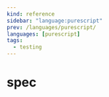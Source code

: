 ```yaml
---
kind: reference
sidebar: "language:purescript"
prev: /languages/purescript/
languages: [purescript]
tags:
  - testing
---
```


# spec

<!--
TODO: Finish this reference
TODO: Add tutorial and link to it
TODO: Add any recipes and link to them
-->
